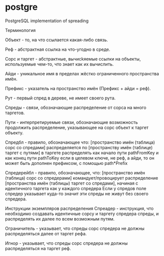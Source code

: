 # postgre
PostgreSQL implementation of spreading


Терминология

Объект - то, на что ссылается какая-либо связь.

Реф - абстрактная ссылка на что-угодно в среде.

Сорс и таргет - абстрактные, вычисkяемые ссылки на объекты, используемые чем-то, что знает как их вычислить.

Айди - уникальное имя в пределах жёстко ограниченного пространства имён.

Префикс - указатель на пространство имён (Префикс + айди = реф).

Рут - первый спред в дереве, не имеет своего рута.

Спреды - связи, обозначающие распределение от сорса на много таргетов.

Пути - интерпретируемые связи, обозначающие возможность продолжить распределение, указывающее на сорс объект к таргет объекту.

Спредбл - правило, обозначающее что:
	[пространство имён (таблица) сорс со спредами] распределяется по [пространству имён (таблице) таргет с путями]
	в таргете распределять как начало пути pathFromKey и как конец пути pathToKey
		если в целевом ключе, не реф, а айди, то он может быть дополнен префиксом, с помощью path*Prefix
		
Спредерейбл - правило, обозначающее, что:
	[пространство имён (таблица)  сорс со спредерами] командует/провоцирует распределение [пространства имён (таблицы) таргет со спредами], начиная с идентичного таргета как у каждого спредера
	Если у спредов поле спредер указывает куда-то значит эти спреды не живут без своего спредера.
	
Инструкции экземпляров распределения
	Спреадер - инструкция, что необходимо создавать идентичные сорсу и таргету спредера спреды, и распределять их далее по всем возможным путям.
	
Ограничитель - указывает, что спреды сорс спредера не должны распределяться далее от таргет рефа.
	
Игнор - указывает, что спреды сорс спредера не должны распределяться на таргет реф.
